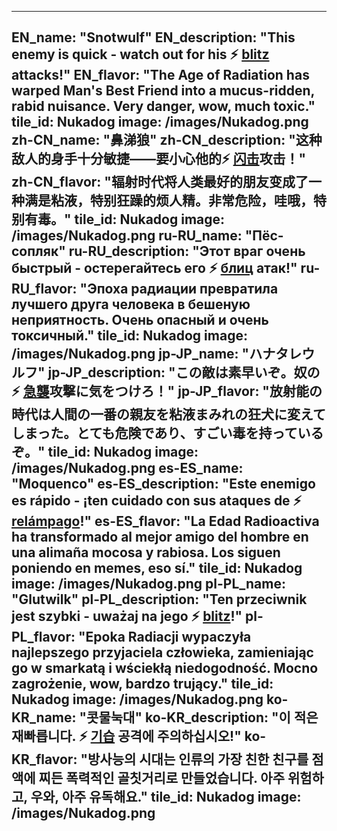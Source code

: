 ---

EN_name: "Snotwulf"
EN_description: "This enemy is quick - watch out for his ⚡️ <u>blitz</u> attacks!"
EN_flavor: "The Age of Radiation has warped Man's Best Friend into a mucus-ridden, rabid nuisance. Very danger, wow, much toxic."
tile_id: Nukadog
image: /images/Nukadog.png
zh-CN_name: "鼻涕狼"
zh-CN_description: "这种敌人的身手十分敏捷——要小心他的⚡️ <u>闪击</u>攻击！"
zh-CN_flavor: "辐射时代将人类最好的朋友变成了一种满是粘液，特别狂躁的烦人精。非常危险，哇哦，特别有毒。"
tile_id: Nukadog
image: /images/Nukadog.png
ru-RU_name: "Пёс-сопляк"
ru-RU_description: "Этот враг очень быстрый - остерегайтесь его ⚡️ <u>блиц</u> атак!"
ru-RU_flavor: "Эпоха радиации превратила лучшего друга человека в бешеную неприятность. Очень опасный и очень токсичный."
tile_id: Nukadog
image: /images/Nukadog.png
jp-JP_name: "ハナタレウルフ"
jp-JP_description: "この敵は素早いぞ。奴の⚡️ <u>急襲</u>攻撃に気をつけろ！"
jp-JP_flavor: "放射能の時代は人間の一番の親友を粘液まみれの狂犬に変えてしまった。とても危険であり、すごい毒を持っているぞ。"
tile_id: Nukadog
image: /images/Nukadog.png
es-ES_name: "Moquenco"
es-ES_description: "Este enemigo es rápido - ¡ten cuidado con sus ataques de ⚡️ <u>relámpago</u>!"
es-ES_flavor: "La Edad Radioactiva ha transformado al mejor amigo del hombre en una alimaña mocosa y rabiosa. Los siguen poniendo en memes, eso sí."
tile_id: Nukadog
image: /images/Nukadog.png
pl-PL_name: "Glutwilk"
pl-PL_description: "Ten przeciwnik jest szybki - uważaj na jego ⚡️ <u>blitz</u>!"
pl-PL_flavor: "Epoka Radiacji wypaczyła najlepszego przyjaciela człowieka, zamieniając go w smarkatą i wściekłą niedogodność. Mocno zagrożenie, wow, bardzo trujący."
tile_id: Nukadog
image: /images/Nukadog.png
ko-KR_name: "콧물눅대"
ko-KR_description: "이 적은 재빠릅니다. ⚡️ <u>기습</u> 공격에 주의하십시오!"
ko-KR_flavor: "방사능의 시대는 인류의 가장 친한 친구를 점액에 찌든 폭력적인 골칫거리로 만들었습니다. 아주 위험하고, 우와, 아주 유독해요."
tile_id: Nukadog
image: /images/Nukadog.png
---